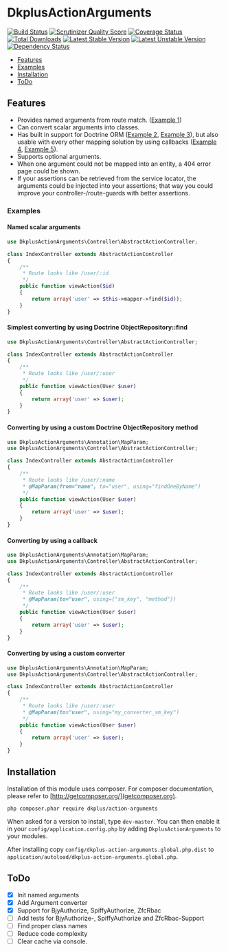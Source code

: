 # DkplusActionArguments

[![Build Status](https://travis-ci.org/UFOMelkor/DkplusActionArguments.png?branch=master)](https://travis-ci.org/UFOMelkor/DkplusActionArguments)
[![Scrutinizer Quality Score](https://scrutinizer-ci.com/g/UFOMelkor/DkplusActionArguments/badges/quality-score.png?s=a9e9cbfa015fd67828ac146e9cffdb9609db0ecd)](https://scrutinizer-ci.com/g/UFOMelkor/DkplusActionArguments/)
[![Coverage Status](https://coveralls.io/repos/UFOMelkor/DkplusActionArguments/badge.png?branch=master)](https://coveralls.io/r/UFOMelkor/DkplusActionArguments)
[![Total Downloads](https://poser.pugx.org/dkplus/action-arguments/downloads.png)](https://packagist.org/packages/dkplus/action-arguments)
[![Latest Stable Version](https://poser.pugx.org/dkplus/action-arguments/v/stable.png)](https://packagist.org/packages/dkplus/action-arguments)
[![Latest Unstable Version](https://poser.pugx.org/dkplus/action-arguments/v/unstable.png)](https://packagist.org/packages/dkplus/action-arguments)
[![Dependency Status](https://www.versioneye.com/user/projects/52719dd6632bac71fe000146/badge.png)](https://www.versioneye.com/user/projects/52719dd6632bac71fe000146)

 - [Features](#features)
 - [Examples](#examples)
 - [Installation](#installation)
 - [ToDo](#todo)

## Features

 - Provides named arguments from route match. ([Example 1](#named-scalar-arguments))
 - Can convert scalar arguments into classes.
 - Has built in support for Doctrine ORM
   ([Example 2](#simplest-converting-by-using-doctrine-objectrepositoryfind),
   [Example 3](#converting-by-using-a-custom-doctrine-objectrepository-method)),
   but also usable with every other mapping solution by using callbacks
   ([Example 4](#converting-by-using-a-callback), [Example 5](#converting-by-using-a-custom-converter)).
 - Supports optional arguments.
 - When one argument could not be mapped into an entity, a 404 error page could be shown.
 - If your assertions can be retrieved from the service locator, the arguments could be injected into your assertions; that
   way you could improve your controller-/route-guards with better assertions.

### Examples

#### Named scalar arguments

```php
use DkplusActionArguments\Controller\AbstractActionController;

class IndexController extends AbstractActionController
{
    /**
     * Route looks like /user/:id
     */
    public function viewAction($id)
    {
        return array('user' => $this->mapper->find($id));
    }
}
```

#### Simplest converting by using Doctrine ObjectRepository::find

```php
use DkplusActionArguments\Controller\AbstractActionController;

class IndexController extends AbstractActionController
{
    /**
     * Route looks like /user/:user
     */
    public function viewAction(User $user)
    {
        return array('user' => $user);
    }
}
```

#### Converting by using a custom Doctrine ObjectRepository method

```php
use DkplusActionArguments\Annotation\MapParam;
use DkplusActionArguments\Controller\AbstractActionController;

class IndexController extends AbstractActionController
{
    /**
     * Route looks like /user/:name
     * @MapParam(from="name", to="user", using="findOneByName")
     */
    public function viewAction(User $user)
    {
        return array('user' => $user);
    }
}
```

#### Converting by using a callback

```php
use DkplusActionArguments\Annotation\MapParam;
use DkplusActionArguments\Controller\AbstractActionController;

class IndexController extends AbstractActionController
{
    /**
     * Route looks like /user/:user
     * @MapParam(to="user", using={"sm_key", "method"})
     */
    public function viewAction(User $user)
    {
        return array('user' => $user);
    }
}
```

#### Converting by using a custom converter

```php
use DkplusActionArguments\Annotation\MapParam;
use DkplusActionArguments\Controller\AbstractActionController;

class IndexController extends AbstractActionController
{
    /**
     * Route looks like /user/:user
     * @MapParam(to="user", using="my_converter_sm_key")
     */
    public function viewAction(User $user)
    {
        return array('user' => $user);
    }
}
```

## Installation

Installation of this module uses composer. For composer documentation, please refer to
[http://getcomposer.org/](getcomposer.org).

`php composer.phar require dkplus/action-arguments`

When asked for a version to install, type `dev-master`. You can then enable it in your `config/application.config.php`
by adding `DkplusActionArguments` to your modules.

After installing copy `config/dkplus-action-arguments.global.php.dist` to
`application/autoload/dkplus-action-arguments.global.php`.

## ToDo

 - [x] Init named arguments
 - [x] Add Argument converter
 - [x] Support for BjyAuthorize, SpiffyAuthorize, ZfcRbac
 - [ ] Add tests for BjyAuthorize-, SpiffyAuthorize and ZfcRbac-Support
 - [ ] Find proper class names
 - [ ] Reduce code complexity
 - [ ] Clear cache via console.
